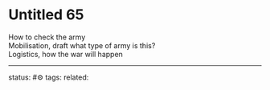 # Untitled 65
How to check the army  
Mobilisation, draft what type of army is this?  
Logistics, how the war will happen

---
status: #⚙️ 
tags: 
related: 